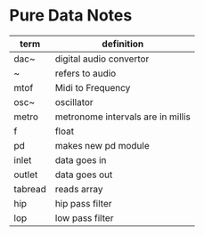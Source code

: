 # Pure Data Notes

| term    | definition                        |
| ------- | --------------------------------  |
| dac~    | digital audio convertor           |
| ~       | refers to audio                   |
| mtof    | Midi to Frequency                 |
| osc~    | oscillator                        |
| metro   | metronome intervals are in millis |
| f       | float                             |
| pd      | makes new pd module               |
| inlet   | data goes in                      |
| outlet  | data goes out                     |
| tabread | reads array                       |
| hip     | hip pass filter                   |
| lop     | low pass filter                   |

